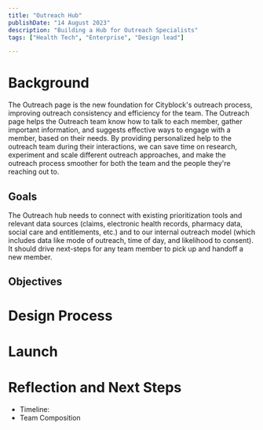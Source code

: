 ```yaml
---
title: "Outreach Hub"
publishDate: "14 August 2023"
description: "Building a Hub for Outreach Specialists"
tags: ["Health Tech", "Enterprise", "Design lead"]

---
```


# Background

The Outreach page is the new foundation for Cityblock's outreach process, improving outreach consistency and efficiency for the team. The Outreach page helps the Outreach team know how to talk to each member, gather important information, and suggests effective ways to engage with a member, based on their needs. By providing personalized help to the outreach team during their interactions, we can save time on research, experiment and scale different outreach approaches, and make the outreach process smoother for both the team and the people they're reaching out to. 

## Goals 

The Outreach hub needs to connect with existing prioritization tools and relevant data sources (claims, electronic health records, pharmacy data, social care and entitlements, etc.) and to our internal outreach model (which includes data like mode of outreach, time of day, and likelihood to consent). It should drive next-steps for any team member to pick up and handoff a new member.

## Objectives 

# Design Process

# Launch

# Reflection and Next Steps

- Timeline: 
- Team Composition
